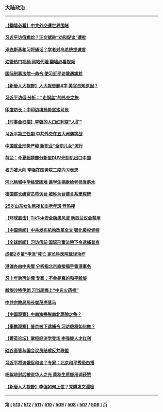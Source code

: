 ### 大陆政治
---
#### [【翻墙必看】中共外交遭世界围堵](../../pages/ncid277/n13953407.md?03191245) 
#### [习近平访俄尴尬？汪文斌称“劝和促谈”遭批](../../pages/ncid277/n13953279.md?03191245) 
#### [泽连斯基和习将通话？学者对乌总统提谏言](../../pages/ncid277/n13953241.md?03191245) 
#### [油管热门视频 网站代理 翻墙必看视频](http://138.2.39.72:81/youtube.html?epic-marker?03191245)
#### [国际刑事法院一命令 使习近平访俄遇尴尬](../../pages/ncid277/n13953314.md?03191245) 
#### [【新唐人大视野】人大报告删4字 美官员知原因？](../../pages/ncid277/n13953227.md?03191245) 
#### [习近平访俄 分析：“走钢丝”的外交之旅](../../pages/ncid277/n13953196.md?03191245) 
#### [印度防长：中印边境局势岌岌可危](../../pages/ncid277/n13953187.md?03191245) 
#### [【时事金扫描】李强的人口红利变“人矿”](../../pages/ncid277/n13953142.md?03191245) 
#### [习近平第三任期 中共外交在五大洲遇挑战](../../pages/ncid277/n13951340.md?03191245) 
#### [中国就业形势严峻 新职业“全职儿女”流行](../../pages/ncid277/n13953154.md?03191245) 
#### [荷兰：今夏起禁部分新型DUV光刻机出口中国](../../pages/ncid277/n13953171.md?03191245) 
#### [权力被大削 李强在国务院二度向习表忠](../../pages/ncid277/n13953041.md?03191245) 
#### [河北桃城中学经营困难 逼学生捐款给老师发薪水](../../pages/ncid277/n13953099.md?03191245) 
#### [德国部长级官员将访台 被称为台德关系里程碑](../../pages/ncid277/n13952991.md?03191245) 
#### [25岁山东女生熬夜长出老年斑 登热搜](../../pages/ncid277/n13953048.md?03191245) 
#### [【环球直击】TikTok安全隐患风波 新西兰议会禁用](../../pages/ncid277/n13952618.md?03191245) 
#### [【中国禁闻】中共发布机构改革全文 强化极权党控](../../pages/ncid277/n13952581.md?03191245) 
#### [【全球新闻】习访俄前 国际刑事法院下令逮捕普京](../../pages/ncid277/n13953049.md?03191245) 
#### [成都2岁童“甲流”死亡 家长称医院延误治疗](../../pages/ncid277/n13953012.md?03191245) 
#### [港澳办由中央管 分析指北京直接插手香港事务](../../pages/ncid277/n13952970.md?03191245) 
#### [习十年后再访俄 专家：不会是真的和平斡旋](../../pages/ncid277/n13952888.md?03191245) 
#### [斡旋沙特伊朗 习当局绑上“中东火药桶”](../../pages/ncid277/n13952645.md?03191245) 
#### [中共宗教局局长崔茂虎落马](../../pages/ncid277/n13952887.md?03191245) 
#### [【中国观察】中南海挣脱南北两院之争？](../../pages/ncid277/n13952537.md?03191245) 
#### [【秦鹏观察】普京被下逮捕令 习访俄将如何做？](../../pages/ncid277/n13952697.md?03191245) 
#### [【菁英论坛】掌柜经济学登场 李强提人才红利](../../pages/ncid277/n13952624.md?03191245) 
#### [硅谷高管与国会议员结成反共联盟](../../pages/ncid277/n13952574.md?03191245) 
#### [习近平将访俄促和谈？专家：北京和平秀恐白搭](../../pages/ncid277/n13952569.md?03191245) 
#### [杨紫琼封后被说华人之光 黄秋生质疑用词获赞](../../pages/ncid277/n13952639.md?03191245) 
#### [【新唐人大视野】李强如何上位？党媒发文泄密](../../pages/ncid277/n13951986.md?03191245) 

---
#### 第 [ [513](./513.md?03191245) / [512](./512.md?03191245) / [511](./511.md?03191245) / [510](./510.md?03191245) / [509](./509.md?03191245) / [508](./508.md?03191245) / [507](./507.md?03191245) / [506](./506.md?03191245) ] 页
